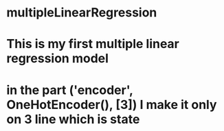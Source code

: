 # multipleLinearRegression
# This is my first multiple linear regression model
# in the part ('encoder', OneHotEncoder(), [3]) I make it only on 3 line which is state
